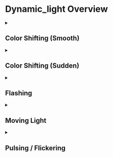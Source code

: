 # Dynamic_light Overview

<details>
<summary><h2>Color Shifting (Smooth)</h2></summary>


<h3>🔵 Label Name:</h3>
<code>color_shifting_smooth</code>


<h3>📖 Definition:</h3>
Does the lighting in the video undergo a gradual and smooth color shift over time?

<details>
<summary><h4> Question (Definition)</h4></summary>

</details>

<details>
<summary><h4> Alternative Question</h4></summary>

- Does the lighting in the scene transition smoothly between different hues?

- Is there a continuous, non-abrupt change in the color of the light?

- Does the video display a slow and evolving light color shift?

- Are there dynamic but seamless hue variations in the scene’s lighting?

- Does the illumination in the video transition smoothly between colors?

- Is there a gradual, soft shift in the color of the dominant light source?

- Does the lighting in the scene create a flowing, evolving color effect?

- Are the lighting hues changing in a smooth and continuous manner?

</details>

<details>
<summary><h4> Prompt (Definition)</h4></summary>

- The lighting in the video undergoes a gradual and smooth color shift over time.

</details>

<details>
<summary><h4> Alternative Prompt</h4></summary>

- A video where the light color transitions smoothly.

- A scene with soft and continuous lighting hue shifts.

- A shot where the illumination gradually changes color.

- A sequence featuring smooth transitions in light color.

- A video where lighting hues evolve gently over time.

- A setting where the light source gradually shifts in color.

- A video showcasing a slow and evolving lighting change.

- A shot where lighting colors transition fluidly without abrupt shifts.

</details>

<h4>🟢 Positive:</h4>
<code>self.lighting_setup.color_shifting_smooth is True</code>

<h4>🔴 Negative:</h4>
<code>self.lighting_setup.color_shifting_smooth is False</code>

</details>

<details>
<summary><h2>Color Shifting (Sudden)</h2></summary>


<h3>🔵 Label Name:</h3>
<code>color_shifting_sudden</code>


<h3>📖 Definition:</h3>
Does the lighting in the video undergo abrupt and rapid color changes?

<details>
<summary><h4> Question (Definition)</h4></summary>

</details>

<details>
<summary><h4> Alternative Question</h4></summary>

- Does the lighting in the scene suddenly switch between different hues?

- Is there a rapid and noticeable shift in the color of the light source?

- Does the illumination change instantly from one color to another?

- Are there moments where the scene’s lighting rapidly shifts to a different hue?

- Does the video contain hard cuts between different lighting colors?

- Is there a flashing or instant transition of light color?

- Does the lighting in the video switch sharply between different colors?

- Are there abrupt and noticeable lighting color shifts in the scene?

</details>

<details>
<summary><h4> Prompt (Definition)</h4></summary>

- The lighting in the video undergoes abrupt and rapid color changes.

</details>

<details>
<summary><h4> Alternative Prompt</h4></summary>

- A video where the light color shifts suddenly.

- A scene with stark, abrupt transitions between different light hues.

- A shot where the illumination changes rapidly.

- A sequence featuring rapid and noticeable shifts in lighting color.

- A video with an intense and sudden change in light color.

- A setting where the lighting shifts sharply in hue.

- A video showcasing quick, high-contrast color transitions in lighting.

- A shot where the dominant light changes color in an instant.

</details>

<h4>🟢 Positive:</h4>
<code>self.lighting_setup.color_shifting_sudden is True</code>

<h4>🔴 Negative:</h4>
<code>self.lighting_setup.color_shifting_sudden is False</code>

</details>

<details>
<summary><h2>Flashing</h2></summary>


<h3>🔵 Label Name:</h3>
<code>flashing</code>


<h3>📖 Definition:</h3>
Does the lighting in the video flash, producing sudden bursts of light in an on/off pattern?

<details>
<summary><h4> Question (Definition)</h4></summary>

</details>

<details>
<summary><h4> Alternative Question</h4></summary>

- Does the scene feature flashing lights similar to strobe effects?

- Are there rapid bursts of bright illumination in the video?

- Does the video contain frequent and sudden flashes of light?

- Is the lighting in the video characterized by intense, momentary brightening?

- Does the scene have a high-speed strobe-like effect?

- Are there intense light bursts that appear suddenly in the scene?

- Does the video contain repeated flashes of strong lighting?

- Are there bright, flashing effects that dominate the scene?

</details>

<details>
<summary><h4> Prompt (Definition)</h4></summary>

- The lighting in the video flashes, producing sudden bursts of light in an on/off pattern.

</details>

<details>
<summary><h4> Alternative Prompt</h4></summary>

- A video where the lighting flashes rapidly.

- A scene with intense, high-speed lighting bursts.

- A shot where the illumination repeatedly flashes.

- A sequence with bright, sudden bursts of light.

- A video with high-intensity flashing effects.

- A setting where the light blinks in a repeated, rapid manner.

- A video showcasing a strobe-light flashing effect.

- A shot where the lighting produces sudden bright flashes.

</details>

<h4>🟢 Positive:</h4>
<code>self.lighting_setup.flashing is True</code>

<h4>🔴 Negative:</h4>
<code>self.lighting_setup.flashing is False</code>

</details>

<details>
<summary><h2>Moving Light</h2></summary>


<h3>🔵 Label Name:</h3>
<code>moving_light</code>


<h3>📖 Definition:</h3>
Does the video feature moving lights that shift direction or position across the scene?

<details>
<summary><h4> Question (Definition)</h4></summary>

</details>

<details>
<summary><h4> Alternative Question</h4></summary>

- Is there a visible movement of a light source across the frame?

- Does the illumination shift positions dynamically throughout the video?

- Is there a spotlight or beam that moves across the scene?

- Does the video include a light source that travels through different areas?

- Are there dynamic changes in lighting direction due to moving lights?

- Does the video contain mobile or shifting illumination sources?

- Are there visible lighting movements that alter the scene’s brightness?

- Does the lighting direction change dynamically as the light source moves?

</details>

<details>
<summary><h4> Prompt (Definition)</h4></summary>

- The video features moving lights that shift direction or position across the scene.

</details>

<details>
<summary><h4> Alternative Prompt</h4></summary>

- A video where a light source shifts position dynamically.

- A scene with a moving beam of light or sweeping illumination.

- A shot where a spotlight or directional light source moves across the frame.

- A sequence where the lighting actively travels through different areas.

- A video with dynamic shifts in lighting positions.

- A setting where light sources are visibly moving or repositioning.

- A video showcasing lighting effects with mobile, changing sources.

- A shot where the illumination adjusts its direction dynamically.

</details>

<h4>🟢 Positive:</h4>
<code>self.lighting_setup.moving_light is True</code>

<h4>🔴 Negative:</h4>
<code>self.lighting_setup.moving_light is False</code>

</details>

<details>
<summary><h2>Pulsing / Flickering</h2></summary>


<h3>🔵 Label Name:</h3>
<code>pulsing_flickering</code>


<h3>📖 Definition:</h3>
Does the video feature lighting that rhythmically pulses or irregularly flickers in brightness?

<details>
<summary><h4> Question (Definition)</h4></summary>

</details>

<details>
<summary><h4> Alternative Question</h4></summary>

- Does the illumination in the scene repeatedly brighten and dim?

- Is there a rhythmic or irregular pulsing effect in the lighting?

- Does the scene contain flickering lights with varying intensity?

- Are there visible oscillations in the brightness of the light sources?

- Does the lighting pulse in a rhythmic or non-rhythmic manner?

- Is there a strobing or wavering light effect in the scene?

- Does the lighting intensity shift in a pulsing or flickering pattern?

- Are there visible fluctuations in the scene’s lighting?

</details>

<details>
<summary><h4> Prompt (Definition)</h4></summary>

- The video features lighting that rhythmically pulses or irregularly flickers in brightness.

</details>

<details>
<summary><h4> Alternative Prompt</h4></summary>

- A video where the brightness of the light pulses or flickers.

- A scene featuring fluctuating light intensity.

- A shot where the illumination repeatedly dims and brightens.

- A sequence with visible flickering or pulsating lighting effects.

- A video with a strobing or oscillating light pattern.

- A setting where the brightness levels shift unpredictably.

- A video showcasing unstable or changing light intensity.

- A shot where pulsing light variations create a dynamic effect.

</details>

<h4>🟢 Positive:</h4>
<code>self.lighting_setup.pulsing_flickering is True</code>

<h4>🔴 Negative:</h4>
<code>self.lighting_setup.pulsing_flickering is False</code>

</details>

